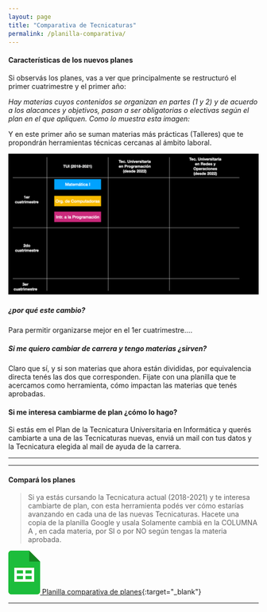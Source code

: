 ```yaml
---
layout: page
title: "Comparativa de Tecnicaturas"
permalink: /planilla-comparativa/
---
```


#### Características de los nuevos planes

Si observás los planes, vas a ver que principalmente se restructuró el primer cuatrimestre y el primer año:

*Hay materias cuyos contenidos se organizan en partes (1 y 2) y de acuerdo a los alacances y objetivos, pasan a ser obligatorias o electivas según el plan en el que apliquen. Como lo muestra esta imagen:*

Y en este primer año se suman materias más prácticas (Talleres) que te propondrán herramientas técnicas cercanas al ámbito laboral.

![Materias 1er cuatri](/assets/animate/materias-composicion.gif)


##### ¿por qué este cambio?

Para permitir organizarse mejor en el 1er cuatrimestre....

##### Si me quiero cambiar de carrera y tengo materias ¿sirven?

Claro que sí, y si son materias que ahora están divididas, por equivalencia directa tenés las dos que corresponden.
Fijate con una planilla que te acercamos como herramienta, cómo impactan las materias que tenés aprobadas.


#### Si me interesa cambiarme de plan ¿cómo lo hago?

Si estás em el Plan de la Tecnicatura Universitaria en Informática y querés cambiarte a una de las Tecnicaturas nuevas, enviá un mail con tus datos y la Tecnicatura elegida al mail de ayuda de la carrera.

***
***

#### Compará los planes


>Si ya estás cursando la Tecnicatura actual (2018-2021) y te interesa cambiarte de plan, con esta herramienta podés ver cómo estarías avanzando en cada una de las nuevas Tecnicaturas.
>Hacete una copia de la planilla Google y usala
>Solamente cambiá en la COLUMNA A , en cada materia, por SI o por NO según tengas la materia aprobada.


[![Planilla](/assets/images/gsps.png) Planilla comparativa de planes](https://docs.google.com/spreadsheets/d/16tph2RkNO_DqJxjJCxGYNibGpx-nu11lvAT6qntFRwg/copy){:target="_blank"}

***
